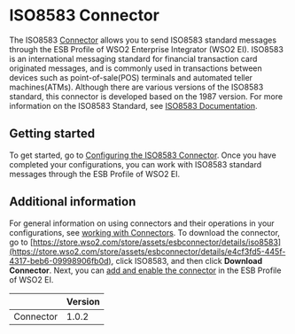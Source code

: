 # ISO8583 Connector

The ISO8583 [Connector](https://docs.wso2.com/display/EI611/Working+with+Connectors) allows you to send ISO8583 standard messages through the ESB Profile of WSO2 Enterprise Integrator (WSO2 EI). ISO8583 is an international messaging standard for financial transaction card originated messages, and is commonly used in transactions between devices such as point-of-sale(POS) terminals and automated teller machines(ATMs).
Although there are various versions of the ISO8583 standard, this connector is developed based on the 1987 version. For more information on the ISO8583 Standard, see [ISO8583 Documentation](https://en.wikipedia.org/wiki/ISO_8583).

## Getting started
To get started, go to [Configuring the ISO8583 Connector](config.md). Once you have completed your configurations, you can work with ISO8583 standard messages through the ESB Profile of WSO2 EI.

## Additional information
For general information on using connectors and their operations in your configurations, see [working with Connectors](https://docs.wso2.com/display/EI611/Working+with+Connectors). To download the connector, go to [https://store.wso2.com/store/assets/esbconnector/details/iso8583](https://store.wso2.com/store/assets/esbconnector/details/e4cf3fd5-445f-4317-beb6-09998906fb0d), click ISO8583, and then click **Download Connector**. Next, you can [add and enable the connector](https://docs.wso2.com/display/EI611/Working+with+Connectors+via+the+Management+Console) in the ESB Profile of WSO2 EI.

| | Version |
| ------------- |-------------|
| Connector    | 1.0.2 |
